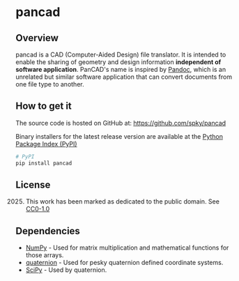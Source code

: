 # pancad

## Overview

pancad is a CAD (Computer-Aided Design) file translator. It is intended to 
enable the sharing of geometry and design information **independent of 
software application**. PanCAD's name is inspired by [Pandoc][1], which is an 
unrelated but similar software application that can convert documents 
from one file type to another.

## How to get it

The source code is hosted on GitHub at: https://github.com/spky/pancad

Binary installers for the latest release version are available at the
[Python Package Index (PyPI)][5]

```sh
# PyPI
pip install pancad
```

## License

2025. This work has been marked as dedicated to the public domain.
See [CC0-1.0][6]

## Dependencies

- [NumPy][2] - Used for matrix multiplication and mathematical functions for 
those arrays.
- [quaternion][3] - Used for pesky quaternion defined coordinate systems.
- [SciPy][4] - Used by quaternion.

<!-- References -->

[1]: https://pandoc.org/
[2]: https://numpy.org/
[3]: https://quaternion.readthedocs.io/en/latest/
[4]: https://scipy.org/
[5]: https://pypi.org/
[6]: https://creativecommons.org/publicdomain/zero/1.0/